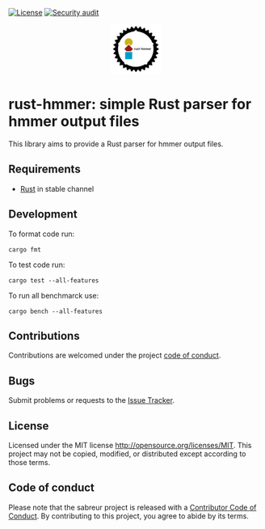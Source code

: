 [![License](https://img.shields.io/badge/license-MIT-blue?style=flat-square)](https://github.com/STRIDES-Codes/rust-hmmer/blob/master/LICENSE)
[![Security audit](https://github.com/STRIDES-Codes/rust-hmmer/actions/workflows/security_audit.yml/badge.svg)](https://github.com/STRIDES-Codes/rust-hmmer/actions/workflows/security_audit.yml)

<p align="center">
    <img src="./img/rust-hmmer.png" height="100em" width="auto" alt="rust-hmmer"/>
</p> 

# rust-hmmer: simple Rust parser for hmmer output files

This library aims to provide a Rust parser for hmmer output files.


## Requirements
- [Rust](https://rust-lang.org) in stable channel


## Development

To format code run:

```
cargo fmt
```

To test code run:

```
cargo test --all-features
```

To run all benchmarck use:

```
cargo bench --all-features
```

## Contributions
Contributions are welcomed under the project [code of conduct](https://github.com/Ebedthan/sabreur#code-of-conduct).

## Bugs
Submit problems or requests to the [Issue Tracker](https://github.com/Ebedthan/sabreur/issues).

## License
Licensed under the MIT license http://opensource.org/licenses/MIT. This project may not be copied, modified, or distributed except according to those terms.

## Code of conduct
Please note that the sabreur project is released with a [Contributor Code of Conduct](https://github.com/Ebedthan/sabreur/blob/main/CODE_OF_CONDUCT.md). By contributing to this project, you agree to abide by its terms.